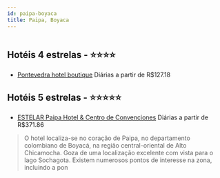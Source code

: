 ```yaml
---
id: paipa-boyaca
title: Paipa, Boyaca
---
```


<center><img src="http://cdn.smyrooms.com/cloudcontent/fotos/agregadorHotelero/0028/68763/2868763/1.jpg?f=15039771" alt="" /></center>


## Hotéis 4 estrelas - ⭐️⭐️⭐️⭐️

-    [Pontevedra hotel boutique](https://www.hurb.com/hoteis/paipa/pontevedra-hotel-boutique-JNP-JP918253?cmp=18055) Diárias a partir de R$127.18
   > 

## Hotéis 5 estrelas - ⭐️⭐️⭐️⭐️⭐️

-    [ESTELAR Paipa Hotel & Centro de Convenciones](https://www.hurb.com/hoteis/paipa/estelar-paipa-hotel-centro-de-convenciones-JNP-JP954392?cmp=18055) Diárias a partir de R$371.86
   > O hotel localiza-se no coração de Paipa, no departamento colombiano de Boyacá, na região central-oriental de Alto Chicamocha. Goza de uma localização excelente com vista para o lago Sochagota. Existem numerosos pontos de interesse na zona, incluindo a pon
